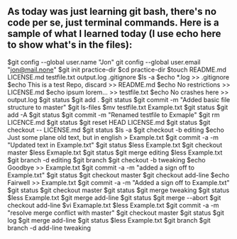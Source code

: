 ## As today was just learning git bash, there's no code per se, just terminal commands. Here is a sample of what I learned today (I use echo here to show what's in the files):

$git config --global user.name "Jon"
git config --global user.email "jon@mail.none"
$git init practice-dir
$cd practice-dir
$touch README.md LICENSE.md testfile.txt output.log .gitignore
$ls -a
$echo *.log >> .gitignore
$echo This is a test Repo, discard >> README.md
$echo No restrictions >> LICENSE.md
$echo ipsum lorem... >> testfile.txt
$echo No crashes here >> output.log
$git status
$git add .
$git status
$git commit -m "Added basic file structure to master"
$git ls-files
$mv testfile.txt Example.txt
$git status 
$git add -A
$git status
$git commit -m "Renamed testfile to Exmaple"
$git rm LICENCE.md
$git status
$git reset HEAD LICENSE.md
$git status
$git checkout -- LICENSE.md
$git status
$ls -a
$git checkout -b editing
$echo Just some plane old text, but in english > Example.txt
$git commit -a -m "Updated text in Example.txt"
$git status
$less Example.txt
$git checkout master
$less Exmaple.txt
$git status
$git merge editing
$less Example.txt
$git branch -d editing
$git branch
$git checkout -b tweaking
$echo Goodbye >> Example.txt
$git commit -a -m "added a sign off to Example.txt"
$git status
$git checkout master
$git checkout add-line
$echo Fairwell >> Example.txt
$git commit -a -m "Added a sign off to Example.txt"
$git status
$git checkout master
$git status
$git merge tweaking
$git status
$less Example.txt
$git merge add-line
$git status
$git merge --abort
$git checkout add-line
$vi Examaple.txt
$less Example.txt
$git commit -a -m "resolve merge conflict with master"
$git checkout master
$git status
$git log
$git merge add-line
$git status
$less Example.txt
$git branch
$git branch -d add-line tweaking


